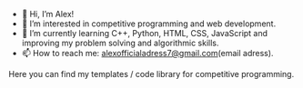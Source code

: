 - 👋 Hi, I’m Alex!
- 👀 I’m interested in competitive programming and web development.
- 🌱 I’m currently learning C++, Python, HTML, CSS, JavaScript and improving my problem solving and algorithmic skills.
- 📫 How to reach me: alexofficialadress7@gmail.com(email adress).

Here you can find my templates / code library for competitive programming.
